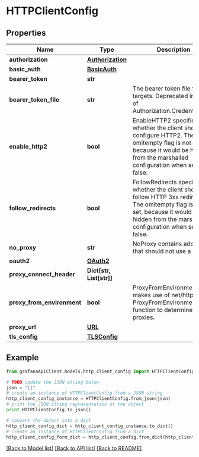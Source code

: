 # HTTPClientConfig


## Properties
Name | Type | Description | Notes
------------ | ------------- | ------------- | -------------
**authorization** | [**Authorization**](Authorization.md) |  | [optional] 
**basic_auth** | [**BasicAuth**](BasicAuth.md) |  | [optional] 
**bearer_token** | **str** |  | [optional] 
**bearer_token_file** | **str** | The bearer token file for the targets. Deprecated in favour of Authorization.CredentialsFile. | [optional] 
**enable_http2** | **bool** | EnableHTTP2 specifies whether the client should configure HTTP2. The omitempty flag is not set, because it would be hidden from the marshalled configuration when set to false. | [optional] 
**follow_redirects** | **bool** | FollowRedirects specifies whether the client should follow HTTP 3xx redirects. The omitempty flag is not set, because it would be hidden from the marshalled configuration when set to false. | [optional] 
**no_proxy** | **str** | NoProxy contains addresses that should not use a proxy. | [optional] 
**oauth2** | [**OAuth2**](OAuth2.md) |  | [optional] 
**proxy_connect_header** | **Dict[str, List[str]]** |  | [optional] 
**proxy_from_environment** | **bool** | ProxyFromEnvironment makes use of net/http ProxyFromEnvironment function to determine proxies. | [optional] 
**proxy_url** | [**URL**](URL.md) |  | [optional] 
**tls_config** | [**TLSConfig**](TLSConfig.md) |  | [optional] 

## Example

```python
from grafanaApiClient.models.http_client_config import HTTPClientConfig

# TODO update the JSON string below
json = "{}"
# create an instance of HTTPClientConfig from a JSON string
http_client_config_instance = HTTPClientConfig.from_json(json)
# print the JSON string representation of the object
print HTTPClientConfig.to_json()

# convert the object into a dict
http_client_config_dict = http_client_config_instance.to_dict()
# create an instance of HTTPClientConfig from a dict
http_client_config_form_dict = http_client_config.from_dict(http_client_config_dict)
```
[[Back to Model list]](../README.md#documentation-for-models) [[Back to API list]](../README.md#documentation-for-api-endpoints) [[Back to README]](../README.md)


